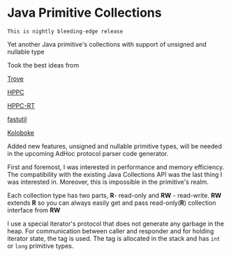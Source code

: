 # Java Primitive Collections

`This is nightly bleeding-edge release`

Yet another Java primitive's collections with support  of unsigned and nullable type 

Took the best ideas from 

[Trove](https://bitbucket.org/trove4j/trove)

[HPPC](https://labs.carrotsearch.com/hppc.html)

[HPPC-RT](https://github.com/vsonnier/hppcrt)

[fastutil](https://fastutil.di.unimi.it/)

[Koloboke](https://github.com/leventov/Koloboke)

Added new features, unsigned and nullable primitive types, will be needed 
in the upcoming AdHoc protocol parser code generator.

First and foremost, I was interested in performance and memory efficiency.
The compatibility with the existing Java Collections API was the last thing I was interested in. 
Moreover, this is impossible in the  primitive's realm.

Each collection type has two parts,
**R**- read-only and **RW** - read-write. **RW** extends **R** so you can always easily get 
and pass read-only(**R**) collection interface from **RW**

I use a special iterator's protocol that does not generate any garbage in the heap. 
For communication between caller and responder and for holding iterator state, 
the tag is used. The tag is allocated in the stack and has `int` or `long` primitive types.